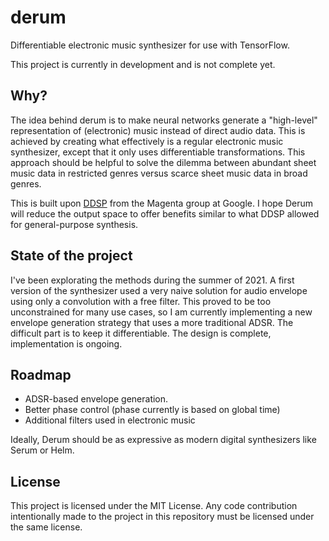 # derum

Differentiable electronic music synthesizer for use with TensorFlow.

This project is currently in development and is not complete yet.

## Why?

The idea behind derum is to make neural networks generate a "high-level" representation of (electronic) music instead of direct audio data. This is achieved by creating what effectively is a regular electronic music synthesizer, except that it only uses differentiable transformations. This approach should be helpful to solve the dilemma between abundant sheet music data in restricted genres versus scarce sheet music data in broad genres.

This is built upon [DDSP](https://github.com/magenta/ddsp/) from the Magenta group at Google. I hope Derum will reduce the output space to offer benefits similar to what DDSP allowed for general-purpose synthesis.

## State of the project

I've been explorating the methods during the summer of 2021. A first version of the synthesizer used a very naive solution for audio envelope using only a convolution with a free filter. This proved to be too unconstrained for many use cases, so I am currently implementing a new envelope generation strategy that uses a more traditional ADSR. The difficult part is to keep it differentiable. The design is complete, implementation is ongoing.

## Roadmap

- ADSR-based envelope generation.
- Better phase control (phase currently is based on global time)
- Additional filters used in electronic music

Ideally, Derum should be as expressive as modern digital synthesizers like Serum or Helm.

## License

This project is licensed under the MIT License. Any code contribution intentionally made to the project in this repository must be licensed under the same license.
